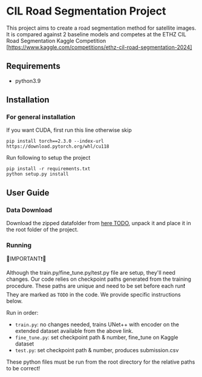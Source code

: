 # CIL Road Segmentation Project

This project aims to create a road segmentation method for satellite images. It is compared against 2 baseline models and competes at the ETHZ CIL Road Segmentation Kaggle Competition [https://www.kaggle.com/competitions/ethz-cil-road-segmentation-2024]


Requirements
----
- python3.9

Installation
---------------
### For general installation

If you want CUDA, first run this line otherwise skip
```
pip install torch==2.3.0 --index-url https://download.pytorch.org/whl/cu118
```

Run following to setup the project
```
pip install -r requirements.txt
python setup.py install
```

## User Guide


### Data Download

Download the zipped datafolder from [here TODO](https://duckduckgo.com), 
unpack it and place it in the root folder of the project.

### Running 

🔴IMPORTANT❗🔴

Although the train.py/fine_tune.py/test.py file are setup, they'll need changes.
Our code relies on checkpoint paths generated from the training procedure. These paths are unique and need to be set before each run❗ They are marked as `TODO` in the code. We provide specific instructions below.

Run in order:
- `train.py`: no changes needed, trains UNet++ with encoder on the extended dataset available from the above link.
- `fine_tune.py`: set checkpoint path & number, fine_tune on Kaggle dataset
- `test.py`: set checkpoint path & number, produces submission.csv

These python files must be run from the root directory for the relative paths to be correct!




